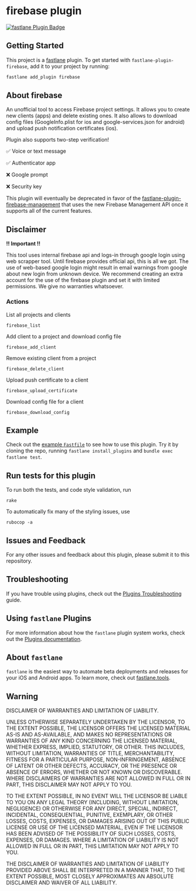# firebase plugin

[![fastlane Plugin Badge](https://rawcdn.githack.com/fastlane/fastlane/master/fastlane/assets/plugin-badge.svg)](https://rubygems.org/gems/fastlane-plugin-firebase)

## Getting Started

This project is a [fastlane](https://github.com/fastlane/fastlane) plugin. To get started with `fastlane-plugin-firebase`, add it to your project by running:

```bash
fastlane add_plugin firebase
```

## About firebase

An unofficial tool to access Firebase project settings. It allows you to create new clients (apps) and delete existing ones. It also allows to download config files (GoogleInfo.plist for ios and google-services.json for android) and upload push notification certificates (ios).

Plugin also supports two-step verification! 

:white_check_mark: Voice or text message

:white_check_mark: Authenticator app

:x: Google prompt

:x: Security key

This plugin will eventually be deprecated in favor of the [fastlane-plugin-firebase-management](https://github.com/AckeeCZ/fastlane-plugin-firebase_management) that uses the new Firebase Management API once it supports all of the current features.


## Disclaimer
**!! Important !!**

This tool uses internal firebase api and logs-in through google login using web scrapper tool. Until firebase provides official api, this is all we got. The use of web-based google login might result in email warnings from google about new login from unknown device. We recommend creating an extra account for the use of the firebase plugin and set it with limited permissions. We give no warranties whatsoever.


### Actions


List all projects and clients 

```
firebase_list
```


Add client to a project and download config file

```
firebase_add_client
```


Remove existing client from a project 

```
firebase_delete_client
```

Upload push certificate to a client

```
firebase_upload_certificate
```

Download config file for a client

```
firebase_download_config
```


## Example

Check out the [example `Fastfile`](fastlane/Fastfile) to see how to use this plugin. Try it by cloning the repo, running `fastlane install_plugins` and `bundle exec fastlane test`.


## Run tests for this plugin

To run both the tests, and code style validation, run

```
rake
```

To automatically fix many of the styling issues, use
```
rubocop -a
```

## Issues and Feedback

For any other issues and feedback about this plugin, please submit it to this repository.

## Troubleshooting

If you have trouble using plugins, check out the [Plugins Troubleshooting](https://docs.fastlane.tools/plugins/plugins-troubleshooting/) guide.

## Using `fastlane` Plugins

For more information about how the `fastlane` plugin system works, check out the [Plugins documentation](https://docs.fastlane.tools/plugins/create-plugin/).

## About `fastlane`

`fastlane` is the easiest way to automate beta deployments and releases for your iOS and Android apps. To learn more, check out [fastlane.tools](https://fastlane.tools).

## Warning

DISCLAIMER OF WARRANTIES AND LIMITATION OF LIABILITY.

UNLESS OTHERWISE SEPARATELY UNDERTAKEN BY THE LICENSOR, TO THE EXTENT POSSIBLE, THE LICENSOR OFFERS THE LICENSED MATERIAL AS-IS AND AS-AVAILABLE, AND MAKES NO REPRESENTATIONS OR WARRANTIES OF ANY KIND CONCERNING THE LICENSED MATERIAL, WHETHER EXPRESS, IMPLIED, STATUTORY, OR OTHER. THIS INCLUDES, WITHOUT LIMITATION, WARRANTIES OF TITLE, MERCHANTABILITY, FITNESS FOR A PARTICULAR PURPOSE, NON-INFRINGEMENT, ABSENCE OF LATENT OR OTHER DEFECTS, ACCURACY, OR THE PRESENCE OR ABSENCE OF ERRORS, WHETHER OR NOT KNOWN OR DISCOVERABLE. WHERE DISCLAIMERS OF WARRANTIES ARE NOT ALLOWED IN FULL OR IN PART, THIS DISCLAIMER MAY NOT APPLY TO YOU.

TO THE EXTENT POSSIBLE, IN NO EVENT WILL THE LICENSOR BE LIABLE TO YOU ON ANY LEGAL THEORY (INCLUDING, WITHOUT LIMITATION, NEGLIGENCE) OR OTHERWISE FOR ANY DIRECT, SPECIAL, INDIRECT, INCIDENTAL, CONSEQUENTIAL, PUNITIVE, EXEMPLARY, OR OTHER LOSSES, COSTS, EXPENSES, OR DAMAGES ARISING OUT OF THIS PUBLIC LICENSE OR USE OF THE LICENSED MATERIAL, EVEN IF THE LICENSOR HAS BEEN ADVISED OF THE POSSIBILITY OF SUCH LOSSES, COSTS, EXPENSES, OR DAMAGES. WHERE A LIMITATION OF LIABILITY IS NOT ALLOWED IN FULL OR IN PART, THIS LIMITATION MAY NOT APPLY TO YOU.

THE DISCLAIMER OF WARRANTIES AND LIMITATION OF LIABILITY PROVIDED ABOVE SHALL BE INTERPRETED IN A MANNER THAT, TO THE EXTENT POSSIBLE, MOST CLOSELY APPROXIMATES AN ABSOLUTE DISCLAIMER AND WAIVER OF ALL LIABILITY.
